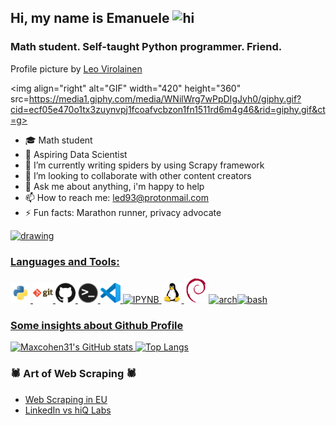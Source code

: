 ## Hi, my name is Emanuele <img src="https://user-images.githubusercontent.com/1303154/88677602-1635ba80-d120-11ea-84d8-d263ba5fc3c0.gif" width="29" alt="hi">
### Math student. Self-taught Python programmer. Friend. 
Profile picture by [Leo Virolainen](https://www.artstation.com/leopaulartur)
 
<img align="right" alt="GIF" width="420" height="360" src=https://media1.giphy.com/media/WNilWrg7wPpDIgJyh0/giphy.gif?cid=ecf05e470o1tx3zuynvpj1fcoafvcbzon1fn1511rd6m4g46&rid=giphy.gif&ct=g>

- 🎓 Math student
- 🔭 Aspiring Data Scientist                                                      
- 🌱 I’m currently writing spiders by using Scrapy framework
- 👯 I’m looking to collaborate with other content creators
- 💬 Ask me about anything, i'm happy to help                                                                   
- 📫 How to reach me: led93@protonmail.com                  
- ⚡ Fun facts: Marathon runner, privacy advocate

<a href="https://www.kaggle.com/maxcohen31"><img src="https://res.cloudinary.com/importdata/image/upload/v1595012924/kaggle_ksaktb.png" alt="drawing" width="75"/>  

### Languages and Tools:
<img height="32" width="32" src="https://raw.githubusercontent.com/github/explore/80688e429a7d4ef2fca1e82350fe8e3517d3494d/topics/python/python.png" />  <img height="32" width="32" src="https://raw.githubusercontent.com/github/explore/80688e429a7d4ef2fca1e82350fe8e3517d3494d/topics/git/git.png" /> <img height="32" width="32" src="https://raw.githubusercontent.com/github/explore/78df643247d429f6cc873026c0622819ad797942/topics/github/github.png" /> <img height="32" width="32" src="https://raw.githubusercontent.com/github/explore/80688e429a7d4ef2fca1e82350fe8e3517d3494d/topics/terminal/terminal.png" />
<img height="32" width="32" src="https://raw.githubusercontent.com/github/explore/80688e429a7d4ef2fca1e82350fe8e3517d3494d/topics/visual-studio-code/visual-studio-code.png" /> <img src="https://www.vectorlogo.zone/logos/jupyter/jupyter-icon.svg" alt="IPYNB" width="32" height="32"/> <a href="https://www.linux.org/" target="_blank"> <img src="https://raw.githubusercontent.com/devicons/devicon/master/icons/linux/linux-original.svg" alt="linux" width="32" height="32"/> <a href="https://www.gnu.org/software/bash/" target="_blank"> <a href="https://www.debian.org" targer="blank">
		<img src="https://raw.githubusercontent.com/devicons/devicon/master/icons/debian/debian-original.svg" width=40/><img src="https://upload.wikimedia.org/wikipedia/commons/a/a5/Archlinux-icon-crystal-64.svg" alt="arch" width=40/><img src="https://www.vectorlogo.zone/logos/gnu_bash/gnu_bash-icon.svg" alt="bash" width="40" height="40"/> </a> <a href="https://getbootstrap.com" target="_blank">
  



### Some insights about Github Profile
![Maxcohen31's GitHub stats](https://github-readme-stats.vercel.app/api?username=maxcohen31&count_private=true&theme=synthwave)
[![Top Langs](https://github-readme-stats.vercel.app/api/top-langs/?username=maxcohen31&theme=synthwave)](https://github.com/maxcohen31/github-readme-stats)


### :spider: Art of Web Scraping :spider:
- [Web Scraping in EU](https://discoverdigitallaw.com/is-web-scraping-legal-short-guide-on-scraping-under-the-eu-jurisdiction/)
- [LinkedIn vs hiQ Labs](https://casetext.com/case/hiq-labs-inc-v-linkedin-corp-4)
